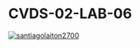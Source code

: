 # CVDS-02-LAB-06
[![santiagolaiton2700](https://circleci.com/gh//CVDS-02-LAB-06/tree/master.svg?style=svg)](https://circleci.com/gh/santiagolaiton2700/CVDS-02-LAB-06/tree/master)

